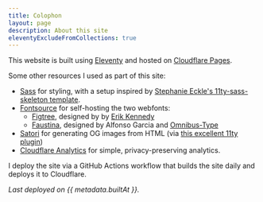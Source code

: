 ```yaml
---
title: Colophon
layout: page
description: About this site
eleventyExcludeFromCollections: true
---
```


This website is built using [Eleventy](https://11ty.dev) and hosted on
[Cloudflare Pages](https://pages.cloudflare.com/).

Some other resources I used as part of this site:

* [Sass](https://sass-lang.com/) for styling, with a setup inspired by
  [Stephanie Eckle's 11ty-sass-skeleton template](https://github.com/5t3ph/11ty-sass-skeleton).
* [Fontsource](https://fontsource.org) for self-hosting the two webfonts:
  * [Figtree](https://www.erikdkennedy.com/projects/figtree.html), designed by
    by [Erik Kennedy](https://www.erikdkennedy.com/)
  * [Faustina](https://www.omnibus-type.com/fonts/faustina/), designed by
    Alfonso Garcia and [Omnibus-Type](https://www.omnibus-type.com/)
* [Satori](https://github.com/vercel/satori) for generating OG images from HTML
  (via
  [this excellent 11ty plugin](https://www.npmjs.com/package/eleventy-plugin-og-image))
* [Cloudflare Analytics](https://developers.cloudflare.com/analytics/web-analytics/)
  for simple, privacy-preserving analytics.

I deploy the site via a GitHub Actions workflow that builds the site daily and
deploys it to Cloudflare.

_Last deployed on {{ metadata.builtAt }}._
